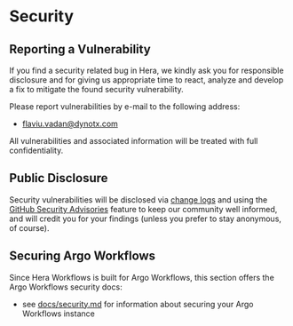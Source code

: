 # Security

## Reporting a Vulnerability

If you find a security related bug in Hera, we kindly ask you for responsible disclosure and for giving us appropriate
time to react, analyze and develop a fix to mitigate the found security vulnerability.

Please report vulnerabilities by e-mail to the following address:

* flaviu.vadan@dynotx.com

All vulnerabilities and associated information will be treated with full confidentiality.

## Public Disclosure

Security vulnerabilities will be disclosed via [change logs](CHANGELOG.md) and using the
[GitHub Security Advisories](https://github.com/argoproj-labs/hera/security/advisories)
feature to keep our community well informed, and will credit you for your findings (unless you prefer to stay anonymous,
of course).

## Securing Argo Workflows

Since Hera Workflows is built for Argo Workflows, this section offers the Argo Workflows security docs:

- see [docs/security.md](https://github.com/argoproj/argo-workflows/blob/master/docs/security.md) for information about
  securing your Argo Workflows instance
